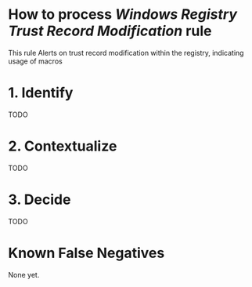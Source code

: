 # How to process *Windows Registry Trust Record Modification* rule
This rule Alerts on trust record modification within the registry, indicating usage of macros

# 1. Identify
TODO

# 2. Contextualize
TODO

# 3. Decide
TODO

# Known False Negatives
None yet.
